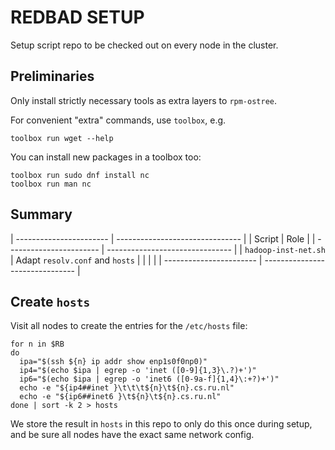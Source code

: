 # REDBAD SETUP

Setup script repo to be checked out on every node in the cluster.

## Preliminaries

Only install strictly necessary tools as extra layers to `rpm-ostree`.

For convenient "extra" commands, use `toolbox`, e.g.

    toolbox run wget --help

You can install new packages in a toolbox too:

    toolbox run sudo dnf install nc
    toolbox run man nc

## Summary

| ----------------------- | ------------------------------- |
| Script                  | Role                            |
| ----------------------- | ------------------------------- |
| `hadoop-inst-net.sh`    | Adapt `resolv.conf` and `hosts` |
|                         |                                 |
| ----------------------- | ------------------------------- |

## Create `hosts`

Visit all nodes to create the entries for the `/etc/hosts` file:

    for n in $RB
    do       
      ipa="$(ssh ${n} ip addr show enp1s0f0np0)"
      ip4="$(echo $ipa | egrep -o 'inet ([0-9]{1,3}\.?)+')"
      ip6="$(echo $ipa | egrep -o 'inet6 ([0-9a-f]{1,4}\:+?)+')"
      echo -e "${ip4##inet }\t\t\t${n}\t${n}.cs.ru.nl"
      echo -e "${ip6##inet6 }\t${n}\t${n}.cs.ru.nl"
    done | sort -k 2 > hosts

We store the result in `hosts` in this repo to only do this once during setup,
and be sure all nodes have the exact same network config.


